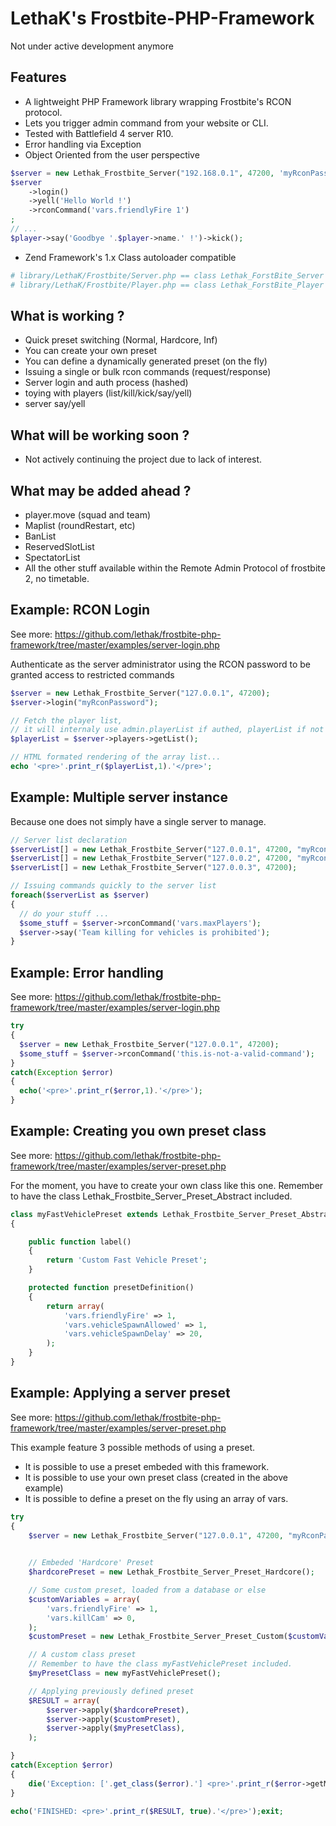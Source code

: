 LethaK's Frostbite-PHP-Framework
=======================

Not under active development anymore


Features
--------

* A lightweight PHP Framework library wrapping Frostbite's RCON protocol.
* Lets you trigger admin command from your website or CLI.
* Tested with Battlefield 4 server R10.
* Error handling via Exception
* Object Oriented from the user perspective

```php
$server = new Lethak_Frostbite_Server("192.168.0.1", 47200, 'myRconPassword');
$server
	->login()
	->yell('Hello World !')
	->rconCommand('vars.friendlyFire 1')
;
// ...
$player->say('Goodbye '.$player->name.' !')->kick();
```


* Zend Framework's 1.x Class autoloader compatible

```php
# library/LethaK/Frostbite/Server.php == class Lethak_ForstBite_Server
# library/LethaK/Frostbite/Player.php == class Lethak_ForstBite_Player
```


What is working ?
-----------------
- Quick preset switching (Normal, Hardcore, Inf)
- You can create your own preset
- You can define a dynamically generated preset (on the fly)
- Issuing a single or bulk rcon commands (request/response)
- Server login and auth process (hashed)
- toying with players (list/kill/kick/say/yell)
- server say/yell


What will be working soon ?
---------------------------
- Not actively continuing the project due to lack of interest.


What may be added ahead ?
-----------------------
- player.move (squad and team)
- Maplist (roundRestart, etc)
- BanList
- ReservedSlotList
- SpectatorList
- All the other stuff available within the Remote Admin Protocol of frostbite 2, no timetable.


Example: RCON Login
-------------------

See more: https://github.com/lethak/frostbite-php-framework/tree/master/examples/server-login.php

Authenticate as the server administrator using the RCON password to be granted access to restricted commands

```php
$server = new Lethak_Frostbite_Server("127.0.0.1", 47200);
$server->login("myRconPassword");

// Fetch the player list,
// it will internaly use admin.playerList if authed, playerList if not authed...
$playerList = $server->players->getList();

// HTML formated rendering of the array list...
echo '<pre>'.print_r($playerList,1).'</pre>'; 

```


Example: Multiple server instance
---------------------------------


Because one does not simply have a single server to manage.


```php
// Server list declaration
$serverList[] = new Lethak_Frostbite_Server("127.0.0.1", 47200, "myRconPassword1");
$serverList[] = new Lethak_Frostbite_Server("127.0.0.2", 47200, "myRconPassword2");
$serverList[] = new Lethak_Frostbite_Server("127.0.0.3", 47200);

// Issuing commands quickly to the server list
foreach($serverList as $server)
{
  // do your stuff ...
  $some_stuff = $server->rconCommand('vars.maxPlayers');
  $server->say('Team killing for vehicles is prohibited');
}
```

Example: Error handling
---------------------------------

See more: https://github.com/lethak/frostbite-php-framework/tree/master/examples/server-login.php


```php
try
{
  $server = new Lethak_Frostbite_Server("127.0.0.1", 47200);
  $some_stuff = $server->rconCommand('this.is-not-a-valid-command');
}
catch(Exception $error)
{
  echo('<pre>'.print_r($error,1).'</pre>');
}

```



Example: Creating you own preset class
----------------------------------------

See more: https://github.com/lethak/frostbite-php-framework/tree/master/examples/server-preset.php

For the moment, you have to create your own class like this one.
Remember to have the class Lethak_Frostbite_Server_Preset_Abstract included.

```php
class myFastVehiclePreset extends Lethak_Frostbite_Server_Preset_Abstract
{

	public function label()
	{
		return 'Custom Fast Vehicle Preset';
	}

	protected function presetDefinition()
	{
		return array(
			'vars.friendlyFire' => 1,
			'vars.vehicleSpawnAllowed' => 1,
			'vars.vehicleSpawnDelay' => 20,
		);
	}
}

```

Example: Applying a server preset
---------------------------------

See more: https://github.com/lethak/frostbite-php-framework/tree/master/examples/server-preset.php

This example feature 3 possible methods of using a preset.

- It is possible to use a preset embeded with this framework.
- It is possible to use your own preset class (created in the above example)
- It is possible to define a preset on the fly using an array of vars.


```php
try
{
	$server = new Lethak_Frostbite_Server("127.0.0.1", 47200, "myRconPassword");
	

	// Embeded 'Hardcore' Preset
	$hardcorePreset = new Lethak_Frostbite_Server_Preset_Hardcore();

	// Some custom preset, loaded from a database or else
	$customVariables = array(
		'vars.friendlyFire' => 1,
		'vars.killCam' => 0,
	);
	$customPreset = new Lethak_Frostbite_Server_Preset_Custom($customVariables);

	// A custom class preset
	// Remember to have the class myFastVehiclePreset included.
	$myPresetClass = new myFastVehiclePreset();

	// Applying previously defined preset
	$RESULT = array(
		$server->apply($hardcorePreset),
		$server->apply($customPreset),
		$server->apply($myPresetClass),
	);

}
catch(Exception $error)
{
	die('Exception: ['.get_class($error).'] <pre>'.print_r($error->getMessage(), true).'</pre>');
}

echo('FINISHED: <pre>'.print_r($RESULT, true).'</pre>');exit;
```
